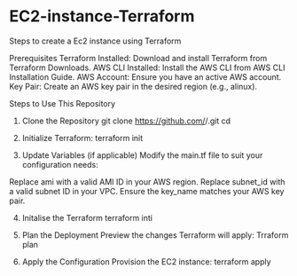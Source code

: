 # EC2-instance-Terraform
Steps to create a Ec2 instance using Terraform 

Prerequisites
Terraform Installed: Download and install Terraform from Terraform Downloads.
AWS CLI Installed: Install the AWS CLI from AWS CLI Installation Guide.
AWS Account: Ensure you have an active AWS account.
Key Pair: Create an AWS key pair in the desired region (e.g., alinux).

Steps to Use This Repository
1. Clone the Repository
git clone https://github.com/<your-username>/<repo-name>.git
cd <repo-name>

2. Initialize Terraform:
   terraform init

3. Update Variables (if applicable)
Modify the main.tf file to suit your configuration needs:

Replace ami with a valid AMI ID in your AWS region.
Replace subnet_id with a valid subnet ID in your VPC.
Ensure the key_name matches your AWS key pair.

4. Initalise the Terraform
    terraform inti

6. Plan the Deployment
Preview the changes Terraform will apply:
Trraform plan

6. Apply the Configuration
Provision the EC2 instance:
terraform apply

